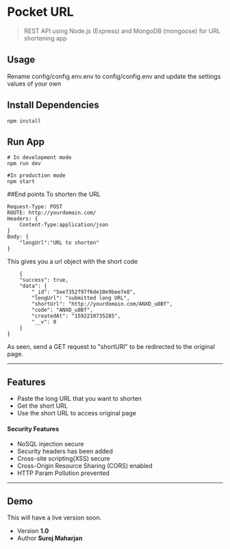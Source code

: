 # Pocket URL
> REST API using Node.js (Express) and MongoDB (mongoose) for URL shortening app

## Usage
Rename config/config.env.env to config/config.env and update the settings values of your own

## Install Dependencies
```
npm install
```

## Run App
```
# In development mode
npm run dev

#In production mode
npm start
```
##End points
To shorten the URL
```
Request-Type: POST
ROUTE: http://yourdomain.com/
Headers: {
    Content-Type:application/json
}
Body: {
    "longUrl":"URL to shorten"
}
```
This gives you a url object with the short code

```
    {
    "success": true,
    "data": {
        "_id": "5ee7352f97f6de10e9bee7e8",
        "longUrl": "submitted long URL",
        "shortUrl": "http://yourdomain.com/ANXD_u8Bf",
        "code": "ANXD_u8Bf",
        "createdAt": "1592210735285",
        "__v": 0
    }
}
```
As seen, send a GET request to "shortURl" to be redirected to the original page.

***
## Features
* Paste the long URL that you want to shorten
* Get the short URL
* Use the short URL to access original page

#### Security Features
* NoSQL injection secure
* Security headers has been added
* Cross-site scripting(XSS) secure
* Cross-Origin Resource Sharing (CORS) enabled
* HTTP Param Pollution prevented

***
## Demo
This will have a live version soon.
* Version **1.0**
* Author **Suroj Maharjan**
